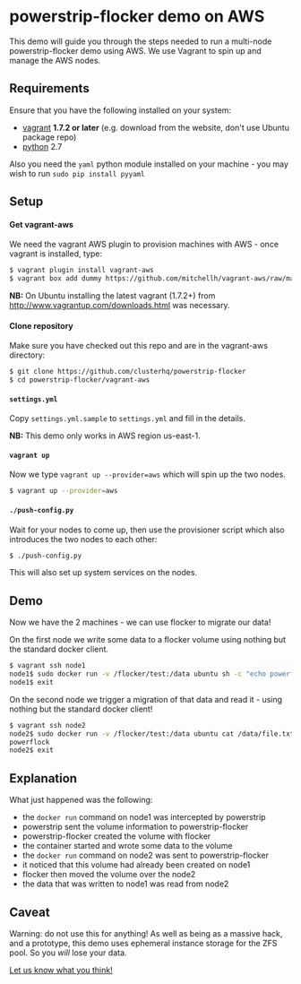 # powerstrip-flocker demo on AWS

This demo will guide you through the steps needed to run a multi-node powerstrip-flocker demo using AWS.  We use Vagrant to spin up and manage the AWS nodes.

## Requirements

Ensure that you have the following installed on your system:

 * [vagrant](http://www.vagrantup.com/downloads.html) **1.7.2 or later** (e.g. download from the website, don't use Ubuntu package repo)
 * [python](https://www.python.org/downloados/) 2.7

Also you need the `yaml` python module installed on your machine - you may wish to run `sudo pip install pyyaml`

## Setup

#### Get vagrant-aws

We need the vagrant AWS plugin to provision machines with AWS - once vagrant is installed, type:

```bash
$ vagrant plugin install vagrant-aws
$ vagrant box add dummy https://github.com/mitchellh/vagrant-aws/raw/master/dummy.box
```

**NB:** On Ubuntu installing the latest vagrant (1.7.2+) from http://www.vagrantup.com/downloads.html was necessary.

#### Clone repository

Make sure you have checked out this repo and are in the vagrant-aws directory:

```bash
$ git clone https://github.com/clusterhq/powerstrip-flocker
$ cd powerstrip-flocker/vagrant-aws
```

#### `settings.yml`

Copy `settings.yml.sample` to `settings.yml` and fill in the details.

**NB:** This demo only works in AWS region us-east-1.

#### `vagrant up`

Now we type `vagrant up --provider=aws` which will spin up the two nodes.

```bash
$ vagrant up --provider=aws
```

#### `./push-config.py`

Wait for your nodes to come up, then use the provisioner script which also introduces the two nodes to each other:

```bash
$ ./push-config.py
```

This will also set up system services on the nodes.

## Demo

Now we have the 2 machines - we can use flocker to migrate our data!

On the first node we write some data to a flocker volume using nothing but the standard docker client.

```bash
$ vagrant ssh node1
node1$ sudo docker run -v /flocker/test:/data ubuntu sh -c "echo powerflock > /data/file.txt"
node1$ exit
```

On the second node we trigger a migration of that data and read it - using nothing but the standard docker client!

```bash
$ vagrant ssh node2
node2$ sudo docker run -v /flocker/test:/data ubuntu cat /data/file.txt
powerflock
node2$ exit
```

## Explanation

What just happened was the following:

 * the `docker run` command on node1 was intercepted by powerstrip
 * powerstrip sent the volume information to powerstrip-flocker
 * powerstrip-flocker created the volume with flocker
 * the container started and wrote some data to the volume
 * the `docker run` command on node2 was sent to powerstrip-flocker
 * it noticed that this volume had already been created on node1
 * flocker then moved the volume over the node2
 * the data that was written to node1 was read from node2

## Caveat

Warning: do not use this for anything!
As well as being as a massive hack, and a prototype, this demo uses ephemeral instance storage for the ZFS pool.
So you *will* lose your data.

[Let us know what you think!](https://github.com/ClusterHQ/powerstrip-flocker/issues/new)
